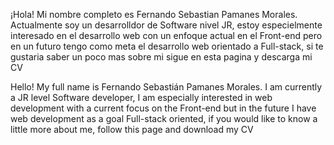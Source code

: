 

¡Hola! Mi nombre completo es Fernando Sebastian Pamanes Morales. Actualmente soy un desarrolldor de Software nivel JR, estoy especielmente interesado en el desarrollo web con un enfoque actual en el Front-end pero en un futuro tengo como meta el desarrollo web orientado a Full-stack, si te gustaria saber un poco mas sobre mi sigue en esta pagina y descarga mi CV

Hello! My full name is Fernando Sebastián Pamanes Morales. I am currently a JR level Software developer, I am especially interested in web development with a current focus on the Front-end but in the future I have web development as a goal Full-stack oriented, if you would like to know a little more about me, follow this page and download my CV
